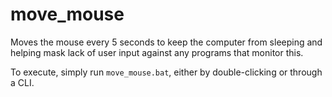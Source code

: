 # move_mouse

Moves the mouse every 5 seconds to keep the computer from sleeping and helping mask lack of user input against any programs that monitor this.

To execute, simply run `move_mouse.bat`, either by double-clicking or through a CLI.
